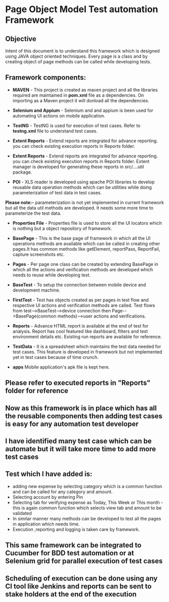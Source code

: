 Page Object Model Test automation Framework
============================================
## Objective

Intent of this document is to understand this framework which is designed using JAVA object oriented techniques. Every page is a class and by creating object of page methods can be called while developing tests.

## Framework components:

- **MAVEN** - This project is created as maven project and all the libraries required are maintained in **pom.xml** file as a dependencies. On importing as a Maven project it will donload all the dependencies.

- **Selenium and Appium** - Selenium and and appium is been used for automating UI actions on mobile application.

- **TestNG** - TestNG is used for execution of test cases. Refer to **testng.xml** file to understand test cases. 

- **Extent Reports** - Extend reports are integrated for advance reporting. you can check existing execution reports in Reports folder.

- **Extent Reports** - Extend reports are integrated for advance reporting. you can check existing execution reports in Reports folder. Extent manager is developed for generating these reports in src/....util package.

- **POI** - XLS reader is developed using apache POI libraries to develop reusable data operation methods which can be utilities while doing parameterization of test data in test cases.

**Please note:-** parameterization is not yet implemented in current framework but all the data util methods are developed. It needs some more time to parameterize the test data.

- **Properties File** - Properties file is used to store all the UI locators which is nothing but a object repository of framework.

- **BasePage** - This is the base page of framework in which all the UI operations methods are available which can be called in creating other pages.It has common methods like getElement, reportPass, ReportFail, capture screenshots etc.

- **Pages** - Per page one class can be created by extending BasePage in which all the actions and verification methods are developed which needs to reuse while developing test.

- **BaseTest**  - To setup the connection between mobile device and development machine.

- **FirstTest** - Test has objects created as per pages in test flow and respective UI actions and verification methods are called. Test flows from test-->BaseTest-->device connection then Page-->BasePage(common methods)-->user actions and verifications.

- **Reports** - Advance HTML report is available at the end of test for analysis. Report has cool featured like dashboard, filters and test environment details etc. Existing run reports are available for reference.

- **TestData** - It is a spreadsheet which maintains the test data needed for test cases. This feature is developed in framework but not implemented yet in test cases because of time crunch.

- **apps** Mobile application's apk file is kept here.

## Please refer to executed reports in "Reports" folder for reference ##

## Now as this framework is in place which has all the reusable components then adding test cases is easy for any automation test developer ##

## I have identified many test case which can be automate but it will take more time to add more test cases ##

## Test which I have added is:

- adding new expense by selecting category which is a common function and can be called for any category and amount.
- Selecting account by entering Pin
- Selecting tab for verifying expense as Today, This Week or This month - this is again common function which selects view tab and amount to be validated
- In similar manner many methods can be developed to test all the pages in application which needs time.
- Execution ,reporting and logging is taken care by framework.

## This same framework can be integrated to Cucumber for BDD test automation or at Selenium grid for parallel execution of test cases ##

## Scheduling of execution can be done using any CI tool like Jenkins and reports can be sent to stake holders at the end of the execution ##